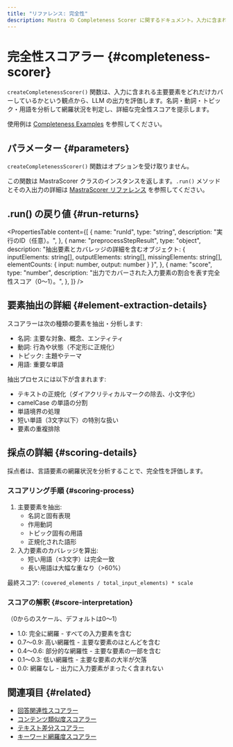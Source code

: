 ```yaml
---
title: "リファレンス: 完全性"
description: Mastra の Completeness Scorer に関するドキュメント。入力に含まれる重要な要素を、LLM の出力がどの程度適切にカバーしているかを評価します。
---
```


# 完全性スコアラー \{#completeness-scorer\}

`createCompletenessScorer()` 関数は、入力に含まれる主要要素をどれだけカバーしているかという観点から、LLM の出力を評価します。名詞・動詞・トピック・用語を分析して網羅状況を判定し、詳細な完全性スコアを提示します。

使用例は [Completeness Examples](/docs/examples/scorers/completeness) を参照してください。

## パラメーター \{#parameters\}

`createCompletenessScorer()` 関数はオプションを受け取りません。

この関数は MastraScorer クラスのインスタンスを返します。`.run()` メソッドとその入出力の詳細は [MastraScorer リファレンス](./mastra-scorer) を参照してください。

## .run() の戻り値 \{#run-returns\}

<PropertiesTable
  content={[
{
name: "runId",
type: "string",
description: "実行のID（任意）。",
},
{
name: "preprocessStepResult",
type: "object",
description: "抽出要素とカバレッジの詳細を含むオブジェクト: { inputElements: string[], outputElements: string[], missingElements: string[], elementCounts: { input: number, output: number } }",
},
{
name: "score",
type: "number",
description: "出力でカバーされた入力要素の割合を表す完全性スコア（0〜1）。",
},
]}
/>

## 要素抽出の詳細 \{#element-extraction-details\}

スコアラーは次の種類の要素を抽出・分析します:

* 名詞: 主要な対象、概念、エンティティ
* 動詞: 行為や状態（不定形に正規化）
* トピック: 主題やテーマ
* 用語: 重要な単語

抽出プロセスには以下が含まれます:

* テキストの正規化（ダイアクリティカルマークの除去、小文字化）
* camelCase の単語の分割
* 単語境界の処理
* 短い単語（3文字以下）の特別な扱い
* 要素の重複排除

## 採点の詳細 \{#scoring-details\}

採点者は、言語要素の網羅状況を分析することで、完全性を評価します。

### スコアリング手順 \{#scoring-process\}

1. 主要要素を抽出:
   * 名詞と固有表現
   * 作用動詞
   * トピック固有の用語
   * 正規化された語形
2. 入力要素のカバレッジを算出:
   * 短い用語（≤3文字）は完全一致
   * 長い用語は大幅な重なり（&gt;60%）

最終スコア: `(covered_elements / total_input_elements) * scale`

### スコアの解釈 \{#score-interpretation\}

（0からのスケール、デフォルトは0～1）

* 1.0: 完全に網羅 - すべての入力要素を含む
* 0.7～0.9: 高い網羅性 - 主要な要素のほとんどを含む
* 0.4～0.6: 部分的な網羅性 - 主要な要素の一部を含む
* 0.1～0.3: 低い網羅性 - 主要な要素の大半が欠落
* 0.0: 網羅なし - 出力に入力要素がまったく含まれない

## 関連項目 \{#related\}

* [回答関連性スコアラー](./answer-relevancy)
* [コンテンツ類似度スコアラー](./content-similarity)
* [テキスト差分スコアラー](./textual-difference)
* [キーワード網羅度スコアラー](./keyword-coverage)